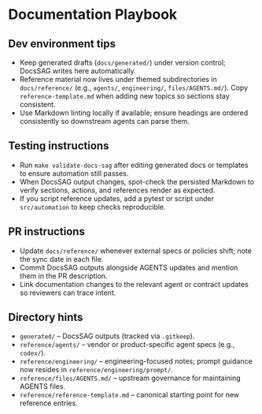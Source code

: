 # Documentation Playbook

## Dev environment tips
- Keep generated drafts (`docs/generated/`) under version control; DocsSAG writes here automatically.
- Reference material now lives under themed subdirectories in `docs/reference/` (e.g., `agents/`, `engineering/`, `files/AGENTS.md/`). Copy `reference-template.md` when adding new topics so sections stay consistent.
- Use Markdown linting locally if available; ensure headings are ordered consistently so downstream agents can parse them.

## Testing instructions
- Run `make validate-docs-sag` after editing generated docs or templates to ensure automation still passes.
- When DocsSAG output changes, spot-check the persisted Markdown to verify sections, actions, and references render as expected.
- If you script reference updates, add a pytest or script under `src/automation` to keep checks reproducible.

## PR instructions
- Update `docs/reference/` whenever external specs or policies shift; note the sync date in each file.
- Commit DocsSAG outputs alongside AGENTS updates and mention them in the PR description.
- Link documentation changes to the relevant agent or contract updates so reviewers can trace intent.

## Directory hints
- `generated/` – DocsSAG outputs (tracked via `.gitkeep`).
- `reference/agents/` – vendor or product-specific agent specs (e.g., `codex/`).
- `reference/engineering/` – engineering-focused notes; prompt guidance now resides in `reference/engineering/prompt/`.
- `reference/files/AGENTS.md/` – upstream governance for maintaining AGENTS files.
- `reference/reference-template.md` – canonical starting point for new reference entries.
